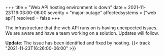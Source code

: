 +++
title = "Web API hosting environment is down"
date = 2021-11-23T16:03:00-06:00
severity = "major-outage"
affectedsystems = ["web api"]
resolved = false
+++

The infrastructure that the web API runs on is having unexpected issues. We are aware and have a team working on a solution. Updates will follow.

**Update**: The issue has been identified and fixed by hosting. {{< track "2021-11-23T16:26:00-06:00" >}}
